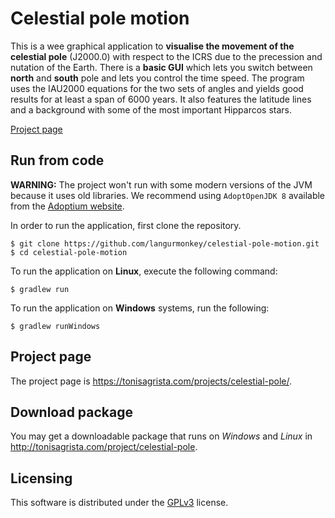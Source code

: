 Celestial pole motion
=====================
This is a wee graphical application to **visualise the movement of the celestial pole** (J2000.0) with respect to the ICRS due to the precession and nutation of the Earth. There is a **basic GUI** which lets you switch between **north** and **south** pole and lets you control the time speed. The program uses the IAU2000 equations for the two sets of angles and yields good results for at least a span of 6000 years. It also features the latitude lines and a background with some of the most important Hipparcos stars.

[Project page](http://tonisagrista.com/project/celestial-pole/)


## Run from code

**WARNING:** The project won't run with some modern versions of the JVM because it uses old libraries. We recommend using `AdoptOpenJDK 8` available from the [Adoptium website](https://adoptium.net/archive.html?variant=openjdk8&jvmVariant=hotspot).

In order to run the application, first clone the repository.

```
$ git clone https://github.com/langurmonkey/celestial-pole-motion.git
$ cd celestial-pole-motion
```

To run the application on **Linux**, execute the following command:

```
$ gradlew run
```

To run the application on **Windows** systems, run the following:

```
$ gradlew runWindows
```
## Project page
The project page is https://tonisagrista.com/projects/celestial-pole/.

## Download package
You may get a downloadable package that runs on _Windows_ and _Linux_ in http://tonisagrista.com/project/celestial-pole. 

## Licensing
This software is distributed under the [GPLv3](https://www.gnu.org/licenses/quick-guide-gplv3.html) license.

